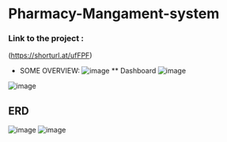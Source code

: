 # Pharmacy-Mangament-system
### Link to the project :
(https://shorturl.at/ufFPF)
* SOME OVERVIEW:
![image](https://github.com/user-attachments/assets/21460d18-aeab-446f-be8f-a71c811b1daf)
** Dashboard
![image](https://github.com/user-attachments/assets/521607a9-f549-4ae0-886d-daa069457b62)

![image](https://github.com/user-attachments/assets/82bb183f-8a76-4a67-9090-41709afbc728)

## ERD
![image](https://github.com/user-attachments/assets/a7ad8ebd-bb68-4ca8-8d94-094e2065c722)
![image](https://github.com/user-attachments/assets/881036f5-e896-44ba-8826-20951b1271bb)
